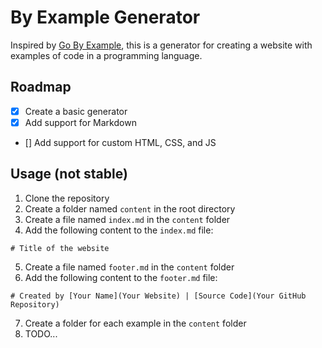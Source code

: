 # By Example Generator 

Inspired by [Go By Example](https://gobyexample.com/), this is a generator for creating a website with examples of code in a programming language.

## Roadmap

- [x] Create a basic generator
- [x] Add support for Markdown
- [] Add support for custom HTML, CSS, and JS


## Usage (not stable)

1. Clone the repository
2. Create a folder named `content` in the root directory
3. Create a file named `index.md` in the `content` folder
4. Add the following content to the `index.md` file:

```
# Title of the website
```
5. Create a file named `footer.md` in the `content` folder
6. Add the following content to the `footer.md` file:

```
# Created by [Your Name](Your Website) | [Source Code](Your GitHub Repository)
```
7. Create a folder for each example in the `content` folder
8. TODO...

